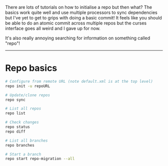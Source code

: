 There are lots of tutorials on how to initialise a repo but then what? The
basics work quite well and use multiple processors to sync dependencies but
I've yet to get to grips with doing a basic commit! It feels like you should be
able to do an atomic commit across multiple repos but the curses interface goes
all weird and I gave up for now.

It's also really annoying searching for information on something called "repo"!

---

# Repo basics

```bash
# Configure from remote URL (note default.xml is at the top level)
repo init -u repoURL

# Update/clone repos
repo sync

# List all repos
repo list

# Check changes
repo status
repo diff

# List all branches
repo branches

# Start a branch
repo start repo-migration --all
```
